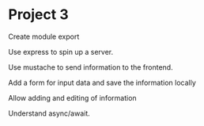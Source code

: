 # Project 3

Create module export

Use express to spin up a server.

Use mustache to send information to the frontend.

Add a form for input data and save the information locally

Allow adding and editing of information

Understand async/await.
